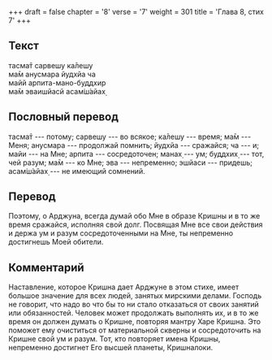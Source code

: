 +++
draft = false
chapter = '8'
verse = '7'
weight = 301
title = 'Глава 8, стих 7'
+++
## Текст

тасма̄т сарвешу ка̄лешу  
ма̄м анусмара йудхйа ча  
майй арпита-мано-буддхир  
ма̄м эваишйасй асам̇ш́айах̣

## Пословный перевод

тасма̄т --- потому; сарвешу --- во всякое; ка̄лешу --- время; ма̄м ---
Меня; анусмара --- продолжай помнить; йудхйа --- сражайся; ча --- и;
майи --- на Мне; арпита --- сосредоточен; манах̣ --- ум; буддхих̣ --- тот,
чей разум; ма̄м --- ко Мне; эва --- непременно; эшйаси --- придешь;
асам̇ш́айах̣ --- не имеющий сомнений.

## Перевод

Поэтому, о Арджуна, всегда думай обо Мне в образе Кришны и в то же время
сражайся, исполняя свой долг. Посвящая Мне все свои действия и держа ум
и разум сосредоточенными на Мне, ты непременно достигнешь Моей обители.

## Комментарий

Наставление, которое Кришна дает Арджуне в этом стихе, имеет большое
значение для всех людей, занятых мирскими делами. Господь не говорит,
что надо во что бы то ни стало отказаться от своих занятий или
обязанностей. Человек может продолжать выполнять их, и в то же время он
должен думать о Кришне, повторяя мантру Харе Кришна. Это поможет ему
очиститься от материальной скверны и сосредоточить на Кришне свой ум и
разум. Тот, кто повторяет имена Кришны, непременно достигнет Его высшей
планеты, Кришналоки.
